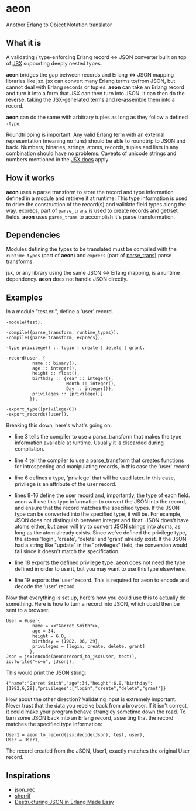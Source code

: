 
aeon
====

Another Erlang to Object Notation translator

## What it is ##

A validating / type-enforcing Erlang record <=> JSON
converter built on top of [JSX](https://github.com/talentdeficit/jsx) supporting
deeply nested types.

**aeon** bridges the gap between records and Erlang <=> JSON mapping libraries
like jsx. jsx can convert many Erlang terms to/from JSON, but cannot deal with
Erlang records or tuples. **aeon** can take an Erlang record and turn it into a
form that JSX can then turn into JSON. It can then do the reverse, taking the
JSX-generated terms and re-assemble them into a record.

**aeon** can do the same with arbitrary tuples as long as they follow a defined
`-type`.

Roundtripping is important.  Any valid Erlang term with an external
representation (meaning no funs) should be able to roundtrip to JSON and back.
Numbers, binaries, strings, atoms, records, tuples and lists in any combination
should have no problems. Caveats of unicode strings and numbers mentioned in the
[JSX docs](https://github.com/talentdeficit/jsx/tree/develop#json---erlang-mapping)
apply.

## How it works ##

**aeon** uses a parse transform to store the record and type information defined
in a module and retrieve it at runtime.  This type information is used to drive
the construction of the record(s) and validate field types along the way.
exprecs, part of `parse_trans` is used to create records and get/set fields.
**aeon** uses `parse_trans` to accomplish it's parse transformation.

## Dependencies ##

Modules defining the types to be translated must be compiled with the
`runtime_types` (part of **aeon**) and
`exprecs` (part of [parse_trans](https://github.com/uwiger/parse_trans)) parse transforms.

jsx, or any library using the same JSON <=> Erlang mapping, is a runtime
dependency.  **aeon** does not handle JSON directly.

## Examples ##

In a module "test.erl", define a 'user' record.

    -module(test).
    
    -compile({parse_transform, runtime_types}).
    -compile({parse_transform, exprecs}).
    
    -type privilege() :: login | create | delete | grant.

    -record(user, {
              name :: binary(),
              age :: integer(),
              height :: float(),
              birthday :: {Year :: integer(),
                           Month :: integer(),
                           Day :: integer()},
              privileges :: [privilege()]
             }).

    -export_type([privilege/0]).
    -export_records([user]).

Breaking this down, here's what's going on:

* line 3 tells the compiler to use a parse_transform that makes the type
  information available at runtime.  Usually it is discarded during
  compliation.

* line 4 tell the compiler to use a parse_transform that creates functions for
  introspecting and manipulating records, in this case the 'user' record

* line 6 defines a type, 'privilege' that will be used later.  In this case,
  privilege is an attribute of the user record.

* lines 8-16 define the user record and, importantly, the type of each field.
  aeon will use this type information to convert the JSON into the record, and
  ensure that the record matches the specified types.  If the JSON type can be
  converted into the specified type, it will be.  For example, JSON does not
  distinguish between integer and float.  JSON does't have atoms either, but
  aeon will try to convert JSON strings into atoms, as long as the atom already
  exists.  Since we've defined the privilege type, the atoms 'login', 'create',
  'delete' and 'grant' already exist.  If the JSON had a string like "update"
  in the "privileges" field, the conversion would fail since it doesn't match
  the specification.

* line 18 exports the defined privilege type.  aeon does not need the type
  defined in order to use it, but you may want to use this type elsewhere.

* line 19 exports the 'user' record.  This is required for aeon to encode and
  decode the 'user' record.

Now that everything is set up, here's how you could use this to actually do
something.  Here is how to turn a record into JSON, which could then be sent to
a browser.

    User = #user{
              name = <<"Garret Smith">>,
              age = 34,
              height = 6.0,
              birthday = {1982, 06, 29},
              privileges = [login, create, delete, grant]
             },
    Json = jsx:encode(aeon:record_to_jsx(User, test)),
    io:fwrite("~s~n", [Json]),

This would print the JSON string:

    {"name":"Garret Smith","age":34,"height":6.0,"birthday":[1982,6,29],"privileges":["login","create","delete","grant"]}

How about the other direction?  Validating input is extremely important.  Never
trust that the data you receive back from a browser.  If it isn't correct, it
could make your program behave strangley sometime down the road.  To turn some
JSON back into an Erlang record, asserting that the record matches the specified
type information:

    User1 = aeon:to_record(jsx:decode(Json), test, user),
    User = User1,

The record created from the JSON, User1, exactly matches the original User
record.

## Inspirations ##

* [json_rec](https://github.com/justinkirby/json_rec)
* [sherrif](https://github.com/extend/sheriff)
* [Destructuring JSON in Erlang Made Easy](http://www.progski.net/blog/2010/destructuring_json_in_erlang_made_easy.html)

